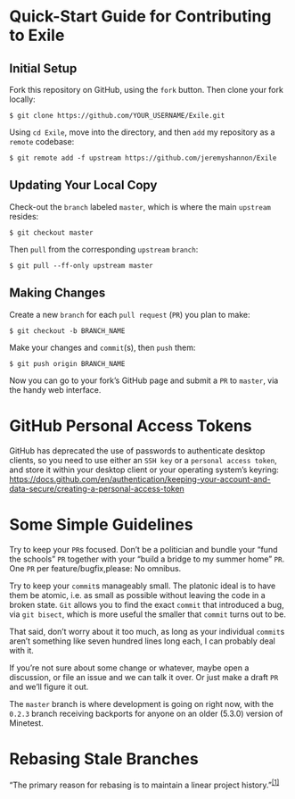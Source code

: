 # Quick-Start Guide for Contributing to Exile

## Initial Setup
 Fork this repository on GitHub, using the `fork` button.
 Then clone your fork locally:

	$ git clone https://github.com/YOUR_USERNAME/Exile.git

 Using `cd Exile`, move into the directory, and then `add` my repository as a `remote` codebase:

	$ git remote add -f upstream https://github.com/jeremyshannon/Exile

## Updating Your Local Copy
 Check-out the `branch` labeled `master`, which is where the main `upstream` resides:

	$ git checkout master

 Then `pull` from the corresponding `upstream` `branch`:

	$ git pull --ff-only upstream master

## Making Changes
 Create a new `branch` for each `pull request` (`PR`) you plan to make:

	$ git checkout -b BRANCH_NAME

 Make your changes and `commit`(s), then `push` them:

	$ git push origin BRANCH_NAME

 Now you can go to your fork’s GitHub page and submit a `PR` to `master`, via the handy web interface.

# GitHub Personal Access Tokens
 GitHub has deprecated the use of passwords to authenticate desktop clients, so you need to use either an `SSH key` or a `personal access token`, and store it within your desktop client or your operating system’s keyring:
 https://docs.github.com/en/authentication/keeping-your-account-and-data-secure/creating-a-personal-access-token
 
# Some Simple Guidelines
 Try to keep your `PR`s focused. Don’t be a politician and bundle your “fund the schools” `PR` together with your “build a bridge to my summer home” `PR`. One `PR` per feature/bugfix,please: No omnibus.

 Try to keep your `commit`s manageably small. The platonic ideal is to have them be atomic, i.e. as small as possible without leaving the code in a broken state. `Git` allows you to find the exact `commit` that introduced a bug, via `git bisect`, which is more useful the smaller that `commit` turns out to be.

 That said, don’t worry about it too much, as long as your individual `commit`s aren’t something like seven hundred lines long each, I can probably deal with it.

 If you’re not sure about some change or whatever, maybe open a discussion, or file an issue and we can talk it over. Or just make a draft `PR` and we’ll figure it out.

 The `master` branch is where development is going on right now, with the `0.2.3` branch receiving backports for anyone on an older (5.3.0) version of Minetest.

# Rebasing Stale Branches
“The primary reason for rebasing is to maintain a linear project history.”<sup>[[1]](https://www.atlassian.com/git/tutorials/rewriting-history/git-rebase)</sup>

